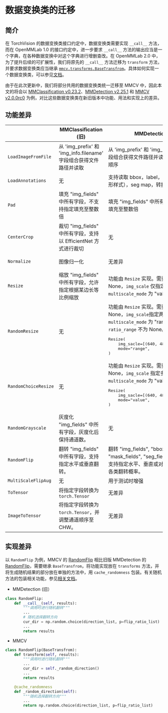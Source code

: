# 数据变换类的迁移

## 简介

在 TorchVision 的数据变换类接口约定中，数据变换类需要实现 `__call__` 方法，而在 OpenMMLab 1.0 的接口约定中，进一步要求
`__call__` 方法的输出应当是一个字典，在各种数据变换中对这个字典进行增删查改。在 OpenMMLab 2.0 中，为了提升后续的可扩展性，我们将原先的 `__call__` 方法迁移为 `transform` 方法，并要求数据变换类应当继承
[`mmcv.transforms.BaseTransfrom`](https://mmcv.readthedocs.io/en/dev-2.x/api.html#TODO)。具体如何实现一个数据变换类，可以参见[文档](../tutorials/data_transform.md)。

由于在此次更新中，我们将部分共用的数据变换类统一迁移至 MMCV 中，因此本文的将会以 [MMClassification v0.23.2](https://github.com/open-mmlab/mmclassification/tree/v0.23.2)、[MMDetection v2.25.1](https://github.com/open-mmlab/mmdetection/tree/v2.25.1) 和 [MMCV v2.0.0rc0](https://github.com/open-mmlab/mmcv/tree/dev-2.x) 为例，对比这些数据变换类在新旧版本中功能、用法和实现上的差异。

## 功能差异

<table class="docutils">
<thead>
  <tr>
    <th></th>
    <th>MMClassification (旧)</th>
    <th>MMDetection (旧)</th>
    <th>MMCV (新)</th>
  </tr>
</thead>
<tbody>
  <tr>
    <td><code>LoadImageFromFile</code></td>
    <td>从 'img_prefix' 和 'img_info.filename' 字段组合获得文件路径并读取</td>
    <td>从 'img_prefix' 和 'img_info.filename' 字段组合获得文件路径并读取，支持指定通道顺序</td>
    <td>从 'img_path' 获得文件路径并读取，支持指定加载失败不报错，支持指定解码后端</td>
  </tr>
  <tr>
    <td><code>LoadAnnotations</code></td>
    <td>无</td>
    <td>支持读取 bbox，label，mask（包括多边形样式），seg map，转换 bbox 坐标系</td>
    <td>支持读取 bbox，label，mask（不包括多边形样式），seg map</td>
  </tr>
  <tr>
    <td><code>Pad</code></td>
    <td>填充 "img_fields" 中所有字段，不支持指定填充至整数倍</td>
    <td>填充 "img_fields" 中所有字段，支持指定填充至整数倍</td>
    <td>填充 "img" 字段，支持指定填充至整数倍</td>
  </tr>
  <tr>
    <td><code>CenterCrop</code></td>
    <td>裁切 "img_fields" 中所有字段，支持以 EfficientNet 方式进行裁切</td>
    <td>无</td>
    <td>裁切 "img" 字段的图像，"gt_bboxes" 字段的 bbox，"gt_seg_map" 字段的分割图，"gt_keypoints" 字段的关键点，支持自动填充裁切边缘</td>
  </tr>
  <tr>
    <td><code>Normalize</code></td>
    <td>图像归一化</td>
    <td>无差异</td>
    <td>无差异，但 MMEngine 推荐在<a href="TODO">数据预处理器</a>中进行归一化</td>
  </tr>
  <tr>
    <td><code>Resize</code></td>
    <td>缩放 "img_fields" 中所有字段，允许指定根据某边长等比例缩放</td>
    <td>功能由 <code>Resize</code> 实现。需要 <code>ratio_range</code> 为 None，<code>img_scale</code> 仅指定一个尺寸，且 <code>multiscale_mode</code> 为 "value" 。</td>
    <td>缩放 "img" 字段的图像，"gt_bboxes" 字段的 bbox，"gt_seg_map" 字段的分割图，"gt_keypoints" 字段的关键点，支持指定缩放比例，支持等比例缩放图像至指定尺寸内</td>
  </tr>
  <tr>
    <td><code>RandomResize</code></td>
    <td>无</td>
    <td>功能由 <code>Resize</code> 实现。需要 <code>ratio_range</code> 为 None，<code>img_scale</code>指定两个尺寸，且 <code>multiscale_mode</code> 为 "range"，或 <code>ratio_range</code> 不为 None。
    <pre>Resize(
    img_sacle=[(640, 480), (960, 720)],
    mode="range",
)</pre>
    </td>
    <td>缩放功能同 <code>Resize</code>，支持从指定尺寸范围或指定比例范围随机采样缩放尺寸。
    <pre>RandomResize(scale=[(640, 480), (960, 720)])</pre>
    </td>
  </tr>
  <tr>
    <td><code>RandomChoiceResize</code></td>
    <td>无</td>
    <td>功能由 <code>Resize</code> 实现。需要 <code>ratio_range</code> 为 None，<code>img_scale</code> 指定多个尺寸，且 <code>multiscale_mode</code> 为 "value"。
    <pre>Resize(
    img_sacle=[(640, 480), (960, 720)],
    mode="value",
)</pre>
    </td>
    <td>缩放功能同 <code>Resize</code>，支持从若干指定尺寸中随机选择缩放尺寸。
    <pre>RandomChoiceResize(scales=[(640, 480), (960, 720)])</pre>
    </td>
  </tr>
  <tr>
    <td><code>RandomGrayscale</code></td>
    <td>灰度化 "img_fields" 中所有字段，灰度化后保持通道数。</td>
    <td>无</td>
    <td>灰度化 "img" 字段，支持指定灰度化权重，支持指定是否在灰度化后保持通道数（默认不保持）。</td>
  </tr>
  <tr>
    <td><code>RandomFlip</code></td>
    <td>翻转 "img_fields" 中所有字段，支持指定水平或垂直翻转。</td>
    <td>翻转 "img_fields", "bbox_fields", "mask_fields", "seg_fields" 中所有字段，支持指定水平、垂直或对角翻转，支持指定各类翻转概率。</td>
    <td>翻转 "img", "gt_bboxes", "gt_seg_map", "gt_keypoints" 字段，支持指定水平、垂直或对角翻转，支持指定各类翻转概率。</td>
  </tr>
  <tr>
    <td><code>MultiScaleFlipAug</code></td>
    <td>无</td>
    <td>用于测试时增强</td>
    <td>TODO</td>
  </tr>
  <tr>
    <td><code>ToTensor</code></td>
    <td>将指定字段转换为 <code>torch.Tensor</code></td>
    <td>无差异</td>
    <td>无差异</td>
  </tr>
  <tr>
    <td><code>ImageToTensor</code></td>
    <td>将指定字段转换为 <code>torch.Tensor</code>，并调整通道顺序至 CHW。</td>
    <td>无差异</td>
    <td>无差异</td>
  </tr>
</tbody>
</table>

## 实现差异

以 `RandomFlip` 为例，MMCV 的 [RandomFlip](https://github.com/open-mmlab/mmcv/blob/5947178e855c23eea6103b1d70e1f8027f7b2ca8/mmcv/transforms/processing.py#L985) 相比旧版 MMDetection 的 [RandomFlip](https://github.com/open-mmlab/mmdetection/blob/3b72b12fe9b14de906d1363982b9fba05e7d47c1/mmdet/datasets/pipelines/transforms.py#L333)，需要继承 `BaseTransfrom`，将功能实现放在 `transforms` 方法，并将生成随机结果的部分放在单独的方法中，用 `cache_randomness` 包装。有关随机方法的包装相关功能，参见[相关文档](TODO)。

- MMDetection (旧）

```python
class RandomFlip:
    def __call__(self, results):
        """调用时进行随机翻转"""
        ...
        # 随机选择翻转方向
        cur_dir = np.random.choice(direction_list, p=flip_ratio_list)
        ...
        return results
```

- MMCV

```python
class RandomFlip(BaseTransfrom):
    def transform(self, results):
        """调用时进行随机翻转"""
        ...
        cur_dir = self._random_direction()
        ...
        return results

    @cache_randomness
    def _random_direction(self):
        """随机选择翻转方向"""
        ...
        return np.random.choice(direction_list, p=flip_ratio_list)
```
